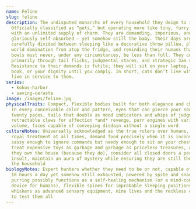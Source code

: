 ```yaml
---
name: Feline
slug: feline
description: The undisputed monarchs of every household they deign to inhabit.
  Officially classified as “pets,” but operating more like tiny, furry dictators
  with an unlimited supply of charm. They are demanding, imperious, and
  gloriously self-absorbed – yet somehow still the baby. Their days are
  carefully divided between sleeping like a decorative throw pillow, plotting
  world domination from atop the fridge, and reminding their humans that food
  bowls must never, under any circumstances, be less than full. They communicate
  primarily through tail flicks, judgmental stares, and strategic 3am stampedes.
  Resistance to their demands is futile; they will sit on your laptop, your
  book, or your dignity until you comply. In short, cats don’t live with us – we
  live in service to them.
series:
  - kokos-harbor
  - saving-ceraste
image: /images/feline.jpg
physicalTraits: Compact, flexible bodies built for both elegance and chaos, fur
  in every conceivable color and pattern, eyes that can pierce your soul at
  twenty paces, tails that double as mood indicators and whips of judgment,
  retractable claws for affection *and* revenge, purr engines with variable
  volume, faces capable of conveying disdain without a single word
cultureNotes: Universally acknowledged as the true rulers over humans, expect
  royal treatment at all times, demand food precisely when it is inconvenient,
  sassy enough to ignore commands but needy enough to sit on your chest at 3am,
  treat expensive toys as garbage and garbage as priceless treasures, act like
  they own the house (because they do), consider all closed doors a personal
  insult, maintain an aura of mystery while ensuring they are still the baby of
  the household
biologyNotes: Expert hunters whether they need to be or not, capable of sleeping
  18 hours a day yet somehow still exhausted, powered by spite and snacks,
  purring possibly functions as a self-healing mechanism (or a mind-control
  device for humans), flexible spines for improbable sleeping positions,
  whiskers as advanced sensory equipment, nine lives and the reckless confidence
  to test them all
---
```

